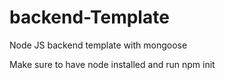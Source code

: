 # backend-Template

Node JS backend template with mongoose

Make sure to have node installed and run npm init
